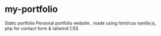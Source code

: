 # my-portfolio
Static portfolio
Personal portfolio website , made using html/css vanilla js, php for contact form & tailwind CSS
